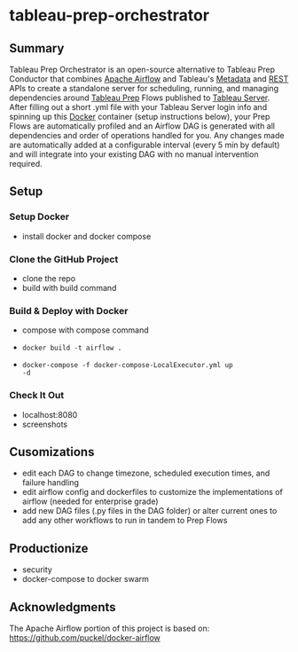 # tableau-prep-orchestrator

## Summary

Tableau Prep Orchestrator is an open-source alternative to Tableau Prep Conductor that combines [Apache Airflow](https://airflow.apache.org/docs/apache-airflow/stable/) and Tableau's [Metadata](https://help.tableau.com/current/api/metadata_api/en-us/index.html) and [REST](https://help.tableau.com/current/api/rest_api/en-us/REST/rest_api.htm) APIs to create a standalone server for scheduling, running, and managing dependencies around [Tableau Prep](https://www.tableau.com/products/prep) Flows published to [Tableau Server](https://www.tableau.com/products/server). After filling out a short .yml file with your Tableau Server login info and spinning up this [Docker](https://www.docker.com/) container (setup instructions below), your Prep Flows are automatically profiled and an Airflow DAG is generated with all dependencies and order of operations handled for you. Any changes made are automatically added at a configurable interval (every 5 min by default) and will integrate into your existing DAG with no manual intervention required.

## Setup

### Setup Docker

- install docker and docker compose

### Clone the GitHub Project

- clone the repo
- build with build command

### Build & Deploy with Docker

- compose with compose command

- <code>docker build -t airflow .</code>
- <code>docker-compose -f docker-compose-LocalExecutor.yml up -d</code>

### Check It Out

- localhost:8080
- screenshots

## Cusomizations

- edit each DAG to change timezone, scheduled execution times, and failure handling
- edit airflow config and dockerfiles to customize the implementations of airflow (needed for enterprise grade)
- add new DAG files (.py files in the DAG folder) or alter current ones to add any other workflows to run in tandem to Prep Flows

## Productionize
- security
- docker-compose to docker swarm

## Acknowledgments

The Apache Airflow portion of this project is based on:
https://github.com/puckel/docker-airflow

